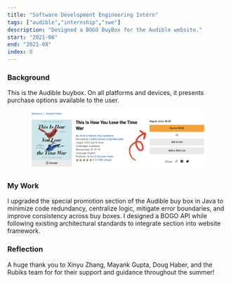 ```yaml
---
title: "Software Development Engineering Intern"
tags: ["audible","internship","swe"]
description: "Designed a BOGO BuyBox for the Audible website."
start: "2021-06"
end: "2021-08"
index: 0
---
```


### Background

This is the Audible buybox. On all platforms and devices, it presents purchase options available to the user.

<p><div style="text-align:center"><img alt="A picture of the product detail page of an Audible audiobook. A red arrow points to the buybox, a section to the left of the screen that lists all options available to the user: 'Buy for $0.00', 'Add to Cart','Add to Wish List', etc." src="../../../../images/buybox.png" width="80%"/></div></p>

### My Work

I upgraded the special promotion section of the Audible buy box in Java to minimize code redundancy, centralize logic, mitigate error boundaries, and improve consistency across buy boxes. I designed a BOGO API while following existing architectural standards to integrate section into website framework.

### Reflection

A huge thank you to Xinyu Zhang, Mayank Gupta, Doug Haber, and the Rubiks team for for their support and guidance throughout the summer!



